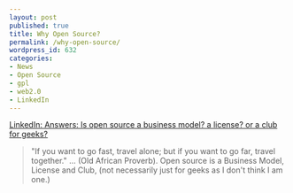 ```yaml
---
layout: post
published: true
title: Why Open Source?
permalink: /why-open-source/
wordpress_id: 632
categories:
- News
- Open Source
- gpl
- web2.0
- LinkedIn
---
```



<a href="http://help.linkedin.com/app/answers/detail/a_id/35227">LinkedIn: Answers: Is open source a business model? a license? or a club for geeks?</a>
<blockquote>"If you want to go fast, travel alone; but if you want to go far, travel together." ... (Old African Proverb). Open source is a Business Model, License and Club, (not necessarily just for geeks as I don't think I am one.) </blockquote>
